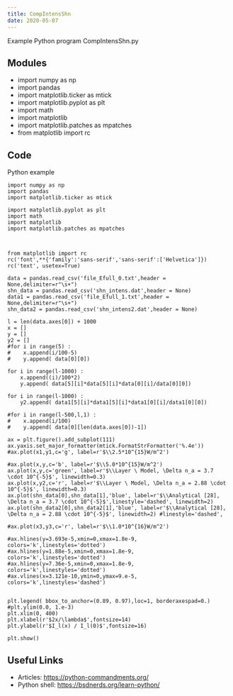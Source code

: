 ```yaml
---
title: CompIntensShn
date: 2020-05-07
---
```

Example Python program CompIntensShn.py

## Modules

* import numpy as np
* import pandas
* import matplotlib.ticker as mtick
* import matplotlib.pyplot as plt
* import math
* import matplotlib
* import matplotlib.patches as mpatches
* from matplotlib import rc

## Code

Python example

    import numpy as np
    import pandas
    import matplotlib.ticker as mtick
    
    import matplotlib.pyplot as plt
    import math
    import matplotlib
    import matplotlib.patches as mpatches
    
    
    
    from matplotlib import rc
    rc('font',**{'family':'sans-serif','sans-serif':['Helvetica']})
    rc('text', usetex=True)
    
    data = pandas.read_csv('file_Efull_0.txt',header = None,delimiter=r"\s+")
    shn_data = pandas.read_csv('shn_intens.dat',header = None)
    data1 = pandas.read_csv('file_Efull_1.txt',header = None,delimiter=r"\s+")
    shn_data2 = pandas.read_csv('shn_intens2.dat',header = None)
    
    l = len(data.axes[0]) + 1000
    x = []
    y = []
    y2 = []
    #for i in range(5) :
    #    x.append(i/100-5)
    #    y.append( data[0][0])
    
    for i in range(l-1000) :
        x.append((i)/100*2)
        y.append( data[5][i]*data[5][i]*data[0][i]/data[0][0])
    
    for i in range(l-1000) :
        y2.append( data1[5][i]*data1[5][i]*data1[0][i]/data1[0][0])
    
    #for i in range(l-500,l,1) :
    #    x.append(i/100)
    #    y.append( data[0][len(data.axes[0])-1])
    
    ax = plt.figure().add_subplot(111)
    ax.yaxis.set_major_formatter(mtick.FormatStrFormatter('%.4e'))
    #ax.plot(x1,y1,c='g', label=r'$\\2.5*10^{15}W/m^2')
    
    #ax.plot(x,y,c='b', label=r'$\\5.0*10^{15}W/m^2')
    ax.plot(x,y,c='green', label=r'$\\Layer \ Model, \Delta n_a = 3.7 \cdot 10^{-5}$', linewidth=0.3)
    ax.plot(x,y2,c='r', label=r'$\\Layer \ Model, \Delta n_a = 2.88 \cdot 10^{-5}$', linewidth=0.3)
    ax.plot(shn_data[0],shn_data[1],'blue', label=r'$\\Analytical [28], \Delta n_a = 3.7 \cdot 10^{-5}$',linestyle='dashed', linewidth=2)
    ax.plot(shn_data2[0],shn_data2[1],'blue', label=r'$\\Analytical [28], \Delta n_a = 2.88 \cdot 10^{-5}$', linewidth=2) #linestyle='dashed',
    
    #ax.plot(x3,y3,c='r', label=r'$\\1.0*10^{16}W/m^2')
    
    #ax.hlines(y=3.693e-5,xmin=0,xmax=1.8e-9, colors='k',linestyles='dotted')
    #ax.hlines(y=1.88e-5,xmin=0,xmax=1.8e-9, colors='k',linestyles='dotted')
    #ax.hlines(y=7.36e-5,xmin=0,xmax=1.8e-9, colors='k',linestyles='dotted')
    #ax.vlines(x=3.121e-10,ymin=0,ymax=9.e-5, colors='k',linestyles='dashed')
    
    
    plt.legend( bbox_to_anchor=(0.89, 0.97),loc=1, borderaxespad=0.)
    #plt.ylim(0.0, 1.e-3)
    plt.xlim(0, 400)
    plt.xlabel(r'$2x/\lambda$',fontsize=14)
    plt.ylabel(r'$I_l(x) / I_l(0)$',fontsize=16)
    
    plt.show()

## Useful Links

- Articles: https://python-commandments.org/
- Python shell: https://bsdnerds.org/learn-python/
